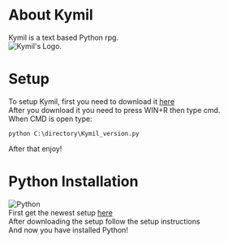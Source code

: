 # About Kymil
Kymil is a text based Python rpg.  
![Kymil's Logo](https://encrypted-tbn0.gstatic.com/images?q=tbn:ANd9GcRNHwzLtAXtqjk-Fj1RuggiP-BPXONkxtqv0g&usqp=CAU).    

# Setup
To setup Kymil, first you need to download it [here](https://kymil.000webhostapp.com/)  
After you download it you need to press WIN+R then type cmd.  
When CMD is open type:
```
python C:\directory\Kymil_version.py
```
After that enjoy!

# Python Installation
![Python](https://encrypted-tbn0.gstatic.com/images?q=tbn:ANd9GcS1wYaYl12mZMqT_BTHSWvixUZlGiyMpPrCtw&usqp=CAU)  
First get the newest setup [here](https://www.python.org/downloads/)  
After downloading the setup follow the setup instructions  
And now you have installed Python!  


